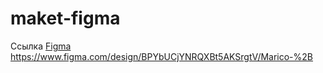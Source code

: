 # maket-figma

Ссылка <a href=" https://www.figma.com/design/BPYbUCjYNRQXBt5AKSrgtV/Marico-%2B ">Figma</a> https://www.figma.com/design/BPYbUCjYNRQXBt5AKSrgtV/Marico-%2B
